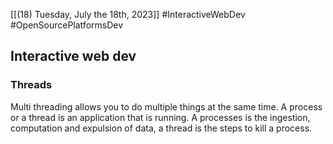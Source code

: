 [[(18) Tuesday, July the 18th, 2023]] #InteractiveWebDev #OpenSourcePlatformsDev 
## Interactive web dev
### Threads
Multi threading allows you to do multiple things at the same time. A process or a thread is an application that is running. A processes is the ingestion, computation and expulsion of data, a thread is the steps to kill a process. 